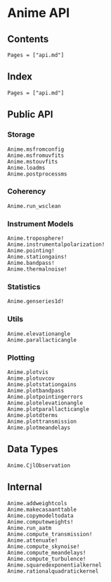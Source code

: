# Anime API

## Contents
```@contents
Pages = ["api.md"]
```

## Index
```@index
Pages = ["api.md"]
```

## Public API

### Storage
```@docs
Anime.msfromconfig
Anime.msfromuvfits
Anime.mstouvfits
Anime.loadms
Anime.postprocessms
```

### Coherency
```@docs
Anime.run_wsclean
```

### Instrument Models
```@docs
Anime.troposphere!
Anime.instrumentalpolarization!
Anime.pointing!
Anime.stationgains!
Anime.bandpass!
Anime.thermalnoise!
```

### Statistics
```@docs
Anime.genseries1d!
```

### Utils
```@docs
Anime.elevationangle
Anime.parallacticangle
```

### Plotting
```@docs
Anime.plotvis
Anime.plotuvcov
Anime.plotstationgains
Anime.plotbandpass
Anime.plotpointingerrors
Anime.plotelevationangle
Anime.plotparallacticangle
Anime.plotdterms
Anime.plottransmission
Anime.plotmeandelays
```

## Data Types
```@docs
Anime.CjlObservation
```

## Internal
```@docs
Anime.addweightcols
Anime.makecasaanttable
Anime.copymodeltodata
Anime.computeweights!
Anime.run_aatm
Anime.compute_transmission!
Anime.attenuate!
Anime.compute_skynoise!
Anime.compute_meandelays!
Anime.compute_turbulence!
Anime.squaredexponentialkernel
Anime.rationalquadratickernel
```